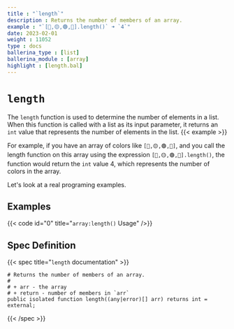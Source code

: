 ```yaml
---
title : "`length`"
description : Returns the number of members of an array.
example : "`[🔵,🟡,🟢,🔴].length()` ➜ `4`"
date: 2023-02-01
weight : 11052
type : docs
ballerina_type : [list]
ballerina_module : [array]
highlight : [length.bal]
---
```


# `length`

The `length` function is used to determine the number of elements in a list. When this function is called with a list as its input parameter, it returns an `int` value that represents the number of elements in the list.
{{< example >}}

For example, if you have an array of colors like `[🔵,🟡,🟢,🔴]`, and you call the length function on this array using the expression `[🔵,🟡,🟢,🔴].length()`, the function would return the `int` value 4, which represents the number of colors in the array.

Let's look at a real programing examples.

## Examples

{{< code id="0" title="`array:length()` Usage" />}}

## Spec Definition
{{< spec title="`length` documentation" >}}
```ballerina
# Returns the number of members of an array.
#
# + arr - the array
# + return - number of members in `arr`
public isolated function length((any|error)[] arr) returns int = external;
```
{{< /spec >}}